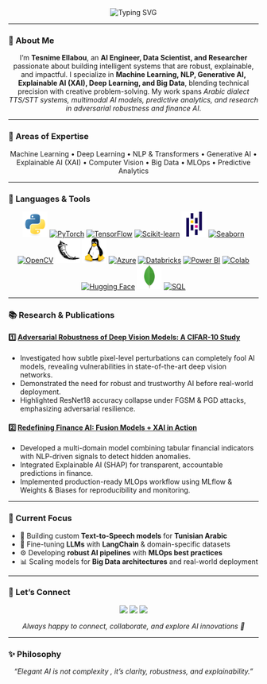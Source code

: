 <div align="center">
  <img src="https://readme-typing-svg.herokuapp.com?font=Poppins&weight=600&size=40&duration=3000&pause=1000&color=0EF7FF&center=true&vCenter=true&width=800&lines=👋+Hi,+I'm+Tesnime+Ellabou;AI+Engineer+%7C+Data+Scientist+%7C+Researcher;Transforming+Data+Into+Intelligence" alt="Typing SVG" />
</div>

---

### 🌌 About Me
<p align="center">
I’m <strong>Tesnime Ellabou</strong>, an <strong>AI Engineer, Data Scientist, and Researcher</strong> passionate about building intelligent systems that are robust, explainable, and impactful.  
I specialize in <strong>Machine Learning, NLP, Generative AI, Explainable AI (XAI), Deep Learning, and Big Data</strong>, blending technical precision with creative problem-solving.  
My work spans <em>Arabic dialect TTS/STT systems, multimodal AI models, predictive analytics, and research in adversarial robustness and finance AI</em>.
</p>

---

### 🧠 Areas of Expertise
<p align="center">
Machine Learning • Deep Learning • NLP & Transformers • Generative AI • Explainable AI (XAI) • Computer Vision • Big Data • MLOps • Predictive Analytics
</p>

---

### 🧰 Languages & Tools
<div align="center">
  <a href="https://www.python.org" target="_blank" rel="noreferrer"><img src="https://raw.githubusercontent.com/devicons/devicon/master/icons/python/python-original.svg" alt="Python" width="50" height="50"/></a>
  <a href="https://pytorch.org/" target="_blank" rel="noreferrer"><img src="https://www.vectorlogo.zone/logos/pytorch/pytorch-icon.svg" alt="PyTorch" width="50" height="50"/></a>
  <a href="https://www.tensorflow.org" target="_blank" rel="noreferrer"><img src="https://www.vectorlogo.zone/logos/tensorflow/tensorflow-icon.svg" alt="TensorFlow" width="50" height="50"/></a>
  <a href="https://scikit-learn.org/" target="_blank" rel="noreferrer"><img src="https://upload.wikimedia.org/wikipedia/commons/0/05/Scikit_learn_logo_small.svg" alt="Scikit-learn" width="50" height="50"/></a>
  <a href="https://pandas.pydata.org/" target="_blank" rel="noreferrer"><img src="https://raw.githubusercontent.com/devicons/devicon/master/icons/pandas/pandas-original.svg" alt="Pandas" width="50" height="50"/></a>
  <a href="https://seaborn.pydata.org/" target="_blank" rel="noreferrer"><img src="https://seaborn.pydata.org/_images/logo-mark-lightbg.svg" alt="Seaborn" width="50" height="50"/></a>
  <a href="https://opencv.org/" target="_blank" rel="noreferrer"><img src="https://www.vectorlogo.zone/logos/opencv/opencv-icon.svg" alt="OpenCV" width="50" height="50"/></a>
  <a href="https://flask.palletsprojects.com/" target="_blank" rel="noreferrer"><img src="https://raw.githubusercontent.com/devicons/devicon/master/icons/flask/flask-original.svg" alt="Flask" width="50" height="50"/></a>
  <a href="https://www.linux.org/" target="_blank" rel="noreferrer"><img src="https://raw.githubusercontent.com/devicons/devicon/master/icons/linux/linux-original.svg" alt="Linux" width="50" height="50"/></a>
  <a href="https://azure.microsoft.com/en-us/" target="_blank" rel="noreferrer"><img src="https://img.icons8.com/color/48/000000/azure-1.png" alt="Azure" width="50" height="50"/></a>
  <a href="https://databricks.com/" target="_blank" rel="noreferrer"><img src="https://upload.wikimedia.org/wikipedia/commons/6/63/Databricks_Logo.png?20230109143554" alt="Databricks" width="250" height="250"/></a>
  <a href="https://powerbi.microsoft.com/" target="_blank" rel="noreferrer"><img src="https://img.icons8.com/color/48/000000/power-bi.png" alt="Power BI" width="50" height="50"/></a>
  <a href="https://colab.research.google.com/" target="_blank" rel="noreferrer"><img src="https://img.icons8.com/color/48/000000/google-colab.png" alt="Colab" width="50" height="50"/></a>
  <a href="https://huggingface.co/" target="_blank" rel="noreferrer"><img src="https://upload.wikimedia.org/wikipedia/fr/4/45/Hugging_Face_logo.svg" alt="Hugging Face" width="250" height="250"/></a>
  <a href="https://www.mongodb.com/" target="_blank" rel="noreferrer"><img src="https://raw.githubusercontent.com/devicons/devicon/master/icons/mongodb/mongodb-original.svg" alt="MongoDB" width="50" height="50"/></a>
  <a href="https://www.w3schools.com/sql/" target="_blank" rel="noreferrer"><img src="https://img.icons8.com/color/48/000000/sql.png" alt="SQL" width="50" height="50"/></a>
</div>


---

### 📚 Research & Publications

#### 1️⃣ [Adversarial Robustness of Deep Vision Models: A CIFAR-10 Study](https://www.linkedin.com/feed/update/urn:li:activity:7378375492753690624/)
- Investigated how subtle pixel-level perturbations can completely fool AI models, revealing vulnerabilities in state-of-the-art deep vision networks.  
- Demonstrated the need for robust and trustworthy AI before real-world deployment.  
- Highlighted ResNet18 accuracy collapse under FGSM & PGD attacks, emphasizing adversarial resilience.

#### 2️⃣ [Redefining Finance AI: Fusion Models + XAI in Action](https://www.linkedin.com/feed/update/urn:li:activity:7380187444186529793/)
- Developed a multi-domain model combining tabular financial indicators with NLP-driven signals to detect hidden anomalies.  
- Integrated Explainable AI (SHAP) for transparent, accountable predictions in finance.  
- Implemented production-ready MLOps workflow using MLflow & Weights & Biases for reproducibility and monitoring.  

---

### 🚀 Current Focus
- 🧩 Building custom **Text-to-Speech models** for **Tunisian Arabic**  
- 🧠 Fine-tuning **LLMs** with **LangChain** & domain-specific datasets  
- ⚙️ Developing **robust AI pipelines** with **MLOps best practices**  
- 📊 Scaling models for **Big Data architectures** and real-world deployment  

---

### 🤝 Let’s Connect
<div align="center">
  <a href="mailto:ellabou.tesnime@ieee.org"><img src="https://img.shields.io/badge/Email-D14836?style=for-the-badge&logo=gmail&logoColor=white"/></a>
  <a href="https://www.linkedin.com/in/tesnime-ellabou-3170981b8/" target="_blank"><img src="https://img.shields.io/badge/LinkedIn-0077B5?style=for-the-badge&logo=linkedin&logoColor=white"/></a>
  <a href="https://www.kaggle.com/laboutess" target="_blank"><img src="https://img.shields.io/badge/Kaggle-20BEFF?style=for-the-badge&logo=kaggle&logoColor=white"/></a>
</div>

<p align="center"><em>Always happy to connect, collaborate, and explore AI innovations 🤝</em></p>

---

### ✨ Philosophy
<div align="center">
<em>“Elegant AI is not complexity , it’s clarity, robustness, and explainability.”</em>
</div>

